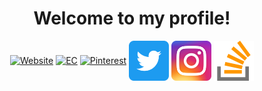 <h1 align="center">Welcome to my profile! </h1>
<p align="center">
<a href=https://mohamadmoheb.github.io/Website/><img align="center" src="https://i.ibb.co/GPjvtk5/Personal-Website.png" alt="Website" height="64" width="64" target="_blank"/></a>
<a href=https://github.com/Electronics-Calculator><img align="center" src="https://avatars.githubusercontent.com/u/99218795?s=400&u=000e48ddd57991f15b9c85ef92fefd4c87176e77&v=4" alt="EC" height="64" width="64" target="_blank"/></a>
<a href=https://www.linkedin.com/in/mohamad-moheb-901501162/><img align="center" src="Icons/LinkIn.png" alt="Pinterest" height="64" width="64" target="_blank"/></a>
<a href=https://twitter.com/m0edah0e><img align="center" src="Icons/Twitter.png" alt="Twitter" height="64" width="64" target="_blank"/></a>
<a href=https://www.instagram.com/mohamadmohebx><img align="center" src="Icons/Instagram.png" alt="Instagram" height="64" width="64" target="_blank"/></a>
<a href=https://stackoverflow.com/users/12148762/mohamad><img align="center" src="Icons/Stack.png" alt="Stackoverflow" height="64" width="64" target="_blank"/></a>
